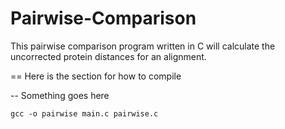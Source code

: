 Pairwise-Comparison
===================

This pairwise comparison program written in C will calculate the uncorrected protein distances for an alignment.

==
Here is the section for how to compile

--
Something goes here

`gcc -o pairwise main.c pairwise.c`